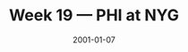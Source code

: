 ---
layout: game
title: Week 19 — PHI at NYG
season: 2000
game_id: 2000_19_PHI_NYG
week: 19
date: 2001-01-07
home_team: NYG
away_team: PHI
final_home: 
final_away: 
pbp_url: /assets/data/pbp/2000/2000_19_PHI_NYG.csv.gz
---